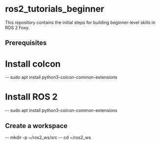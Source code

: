 # ros2_tutorials_beginner
This repository contains the initial steps for building beginner-level skills in ROS 2 Foxy.

## Prerequisites

# Install colcon

-- sudo apt install python3-colcon-common-extensions

# Install ROS 2

-- sudo apt install python3-colcon-common-extensions

## Create a workspace

-- mkdir -p ~/ros2_ws/src
-- cd ~/ros2_ws



